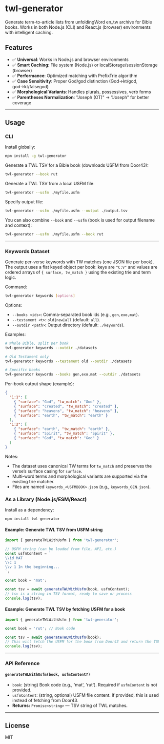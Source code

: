 # twl-generator

Generate term-to-article lists from unfoldingWord en_tw archive for Bible books. Works in both Node.js (CLI) and React.js (browser) environments with intelligent caching.

## Features

- ✅ **Universal**: Works in Node.js and browser environments
- ✅ **Smart Caching**: File system (Node.js) or localStorage/sessionStorage (browser)
- ✅ **Performance**: Optimized matching with PrefixTrie algorithm
- ✅ **Case Sensitivity**: Proper God/god distinction (God→kt/god, god→kt/falsegod)
- ✅ **Morphological Variants**: Handles plurals, possessives, verb forms
- ✅ **Parentheses Normalization**: "Joseph (OT)" → "Joseph" for better coverage

---

## Usage

### CLI

Install globally:

```bash
npm install -g twl-generator
```

Generate a TWL TSV for a Bible book (downloads USFM from Door43):

```bash
twl-generator --book rut
```

Generate a TWL TSV from a local USFM file:

```bash
twl-generator --usfm ./myfile.usfm
```

Specify output file:

```bash
twl-generator --usfm ./myfile.usfm --output ./output.tsv
```

You can also combine `--book` and `--usfm` (book is used for output filename and context):

```bash
twl-generator --usfm ./myfile.usfm --book rut
```

---

### Keywords Dataset

Generate per-verse keywords with TW matches (one JSON file per book). The output uses a flat keyed object per book: keys are `"C:V"` and values are ordered arrays of `{ surface, tw_match }` using the existing trie and term logic.

Command:

```bash
twl-generator keywords [options]
```

Options:

- `--books <ids>`: Comma-separated book ids (e.g., `gen,exo,mat`).
- `--testament <t>`: `old|new|all` (default: `all`).
- `--outdir <path>`: Output directory (default: `./keywords`).

Examples:

```bash
# Whole Bible, split per book
twl-generator keywords --outdir ./datasets

# Old Testament only
twl-generator keywords --testament old --outdir ./datasets

# Specific books
twl-generator keywords --books gen,exo,mat --outdir ./datasets
```

Per-book output shape (example):

```json
{
  "1:1": [
    { "surface": "God", "tw_match": "God" },
    { "surface": "created", "tw_match": "created" },
    { "surface": "heavens", "tw_match": "heavens" },
    { "surface": "earth", "tw_match": "earth" }
  ],
  "1:2": [
    { "surface": "earth", "tw_match": "earth" },
    { "surface": "Spirit", "tw_match": "Spirit" },
    { "surface": "God", "tw_match": "God" }
  ]
}
```

Notes:

- The dataset uses canonical TW terms for `tw_match` and preserves the verse’s surface casing for `surface`.
- Multi-word terms and morphological variants are supported via the existing trie matcher.
- Files are named `keywords_<USFMBOOK>.json` (e.g., `keywords_GEN.json`).

### As a Library (Node.js/ESM/React)

Install as a dependency:

```bash
npm install twl-generator
```

#### Example: Generate TWL TSV from USFM string

```js
import { generateTWLWithUsfm } from 'twl-generator';

// USFM string (can be loaded from file, API, etc.)
const usfmContent = `
\\id MAT
\\c 1
\\v 1 In the beginning...
`;

const book = 'mat';

const tsv = await generateTWLWithUsfm(book, usfmContent);
// tsv is a string in TSV format, ready to save or process
console.log(tsv);
```

#### Example: Generate TWL TSV by fetching USFM for a book

```js
import { generateTWLWithUsfm } from 'twl-generator';

const book = 'rut'; // Book code

const tsv = await generateTWLWithUsfm(book);
// This will fetch the USFM for the book from Door43 and return the TSV string
console.log(tsv);
```

---

### API Reference

#### `generateTWLWithUsfm(book, usfmContent?)`

- `book`: (string) Book code (e.g., 'mat', 'rut'). Required if `usfmContent` is not provided.
- `usfmContent`: (string, optional) USFM file content. If provided, this is used instead of fetching from Door43.
- **Returns:** `Promise<string>` — TSV string of TWL matches.

---

## License

MIT
